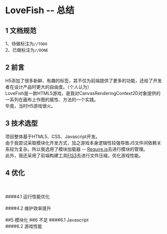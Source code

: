 # LoveFish -- 总结
## 1 文档规范
1、待做标注为`//TODO` <br/>
2、已做标注为`//DONE`
## 2 前言
H5添加了很多新鲜、有趣的标签，其不仅为前端提供了更多的功能，还给了开发者在设计产品时更大的自由度。（个人认为） <br/>
LoveFish是一款HTML5游戏，是我对CanvasRenderingContext2D对象提供的一系列在画布上作图的属性、方法的一个实践。 <br/>
毕竟，当时H5游戏很火。
## 3 技术选型
项目整体基于HTML5、CSS、Javascript开发。<br/>
由于我尝试采取模块化开发方式，加之游戏本身逻辑性较强导致JS文件间依赖关系较为复杂。所以我选用了模块加载器 -- [Require.js](http://www.requirejs.cn/)去进行模块的管理。<br/>
此外，我还采用了前端构建工具[FIS3](http://fis.baidu.com/)去进行文件压缩，优化游戏性能。
## 4 优化
<br/>
<br/>
####4.1 运行性能优化
<br/>
<br/>
####4.2 维护效率提升
<br/>
<br/>
##5 模块化 
##6 不足
####6.1 Javascript
<br/>
####6.2 游戏性能
<br/>
